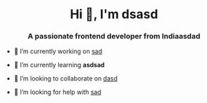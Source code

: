 <h1 align="center">Hi 👋, I'm dsasd</h1>
<h3 align="center">A passionate frontend developer from Indiaasdad</h3>

- 🔭 I’m currently working on [sad](asdsad)

- 🌱 I’m currently learning **asdsad**

- 👯 I’m looking to collaborate on [dasd](dasd)

- 🤝 I’m looking for help with [sad](asdsa)
